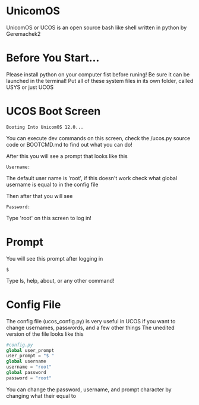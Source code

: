 # UnicomOS
UnicomOS or UCOS is an open source bash like shell written in python by Geremachek2

# Before You Start...
Please install python on your computer fist before runing! Be sure it can be launched in the terminal!
Put all of these system files in its own folder, called USYS or just UCOS

# UCOS Boot Screen
```
Booting Into UnicomOS 12.0...
```
You can execute dev commands on this screen, check the /ucos.py source code or BOOTCMD.md to find out what you can do!

After this you will see a prompt that looks like this
```
Username: 
```
The default user name is 'root', if this doesn't work check what global username is equal to in the config file

Then after that you will see

```
Password: 
```
Type 'root' on this screen to log in!
# Prompt
You will see this prompt after logging in
```
$ 
```
Type ls, help, about, or any other command!
# Config File
The config file (ucos_config.py) is very useful in UCOS if you want to change usernames, passwords, and a few other things
The unedited version of the file looks like this
```python
#config.py
global user_prompt
user_prompt = "$ "
global username
username = "root"
global password
password = "root"
```
You can change the password, username, and prompt character by changing what their equal to
